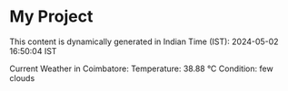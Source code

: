 # My Project

This content is dynamically generated in Indian Time (IST): 2024-05-02 16:50:04 IST


Current Weather in Coimbatore:
Temperature: 38.88 °C
Condition: few clouds
